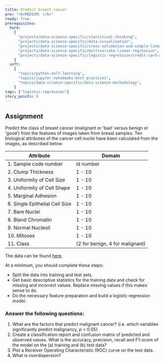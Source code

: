 ```yaml
---
title: Predict breast cancer
pre: "<b>MEDIUM: </b>"
ready: True
prerequisites:
  hard:
    [
      "projects/data-science-specific/statistical-thinking",
      "projects/data-science-specific/data-visualisation",
      "projects/data-science-specific/cross-validation-and-simple-linear-regression",
      "projects/data-science-specific/multivariate-linear-regression",
      "projects/data-science-specific/logistic-regression/credit-card-approvals",
    ]
  soft:
    [
      "topics/python-self-learning",
      "topics/jupyter-notebooks-best-practices",
      "topics/data-science-specific/data-science-methodology",
    ]
tags: ["logistic-regression"]
story_points: 8
---
```


## Assignment

Predict the class of breast cancer (malignant or 'bad' versus benign or 'good') from the features of images taken from breast samples. Ten biological attributes of the cancer cell nuclei have been calculated from the images, as described below:

| Attribute                      | Domain                          |
| ------------------------------ | ------------------------------- |
| 1. Sample code number          | id number                       |
| 2. Clump Thickness             | 1 - 10                          |
| 3. Uniformity of Cell Size     | 1 - 10                          |
| 4. Uniformity of Cell Shape    | 1 - 10                          |
| 5. Marginal Adhesion           | 1 - 10                          |
| 6. Single Epithelial Cell Size | 1 - 10                          |
| 7. Bare Nuclei                 | 1 - 10                          |
| 8. Bland Chromatin             | 1 - 10                          |
| 9. Normal Nucleoli             | 1 - 10                          |
| 10. Mitoses                    | 1 - 10                          |
| 11. Class                      | (2 for benign, 4 for malignant) |

The data can be found [here](cancer.data).

At a minimum, you should complete these steps:

- Split the data into training and test sets.
- Get basic descriptive statistics for the training data and check for missing and incorrect values. Replace missing values if this makes sense to do.
- Do the necessary feature preparation and build a logistic regression model.

### Answer the following questions:

1. What are the factors that predict malignant cancer? (i.e. which variables significantly predict malignancy, _p_ < 0.05)
2. Create a classification report and confusion matrix of predicted and observed values. What is the accuracy, precision, recall and F1-score of the model on the (a) training and (b) test data?
3. Plot a Receiver Operating Characteristic (ROC) curve on the test data.
4. What is overdispersion?
